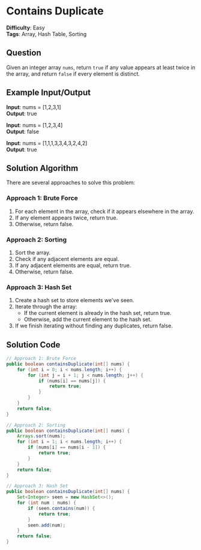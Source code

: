 # Contains Duplicate

**Difficulty**: Easy  
**Tags**: Array, Hash Table, Sorting

## Question
Given an integer array `nums`, return `true` if any value appears at least twice in the array, and return `false` if every element is distinct.

## Example Input/Output
**Input**: nums = [1,2,3,1]  
**Output**: true

**Input**: nums = [1,2,3,4]  
**Output**: false

**Input**: nums = [1,1,1,3,3,4,3,2,4,2]  
**Output**: true

## Solution Algorithm
There are several approaches to solve this problem:

### Approach 1: Brute Force
1. For each element in the array, check if it appears elsewhere in the array.
2. If any element appears twice, return true.
3. Otherwise, return false.

### Approach 2: Sorting
1. Sort the array.
2. Check if any adjacent elements are equal.
3. If any adjacent elements are equal, return true.
4. Otherwise, return false.

### Approach 3: Hash Set
1. Create a hash set to store elements we've seen.
2. Iterate through the array:
   - If the current element is already in the hash set, return true.
   - Otherwise, add the current element to the hash set.
3. If we finish iterating without finding any duplicates, return false.

## Solution Code
```java
// Approach 1: Brute Force
public boolean containsDuplicate(int[] nums) {
    for (int i = 0; i < nums.length; i++) {
        for (int j = i + 1; j < nums.length; j++) {
            if (nums[i] == nums[j]) {
                return true;
            }
        }
    }
    return false;
}
```

```java
// Approach 2: Sorting
public boolean containsDuplicate(int[] nums) {
    Arrays.sort(nums);
    for (int i = 1; i < nums.length; i++) {
        if (nums[i] == nums[i - 1]) {
            return true;
        }
    }
    return false;
}
```

```java
// Approach 3: Hash Set
public boolean containsDuplicate(int[] nums) {
    Set<Integer> seen = new HashSet<>();
    for (int num : nums) {
        if (seen.contains(num)) {
            return true;
        }
        seen.add(num);
    }
    return false;
}
``` 